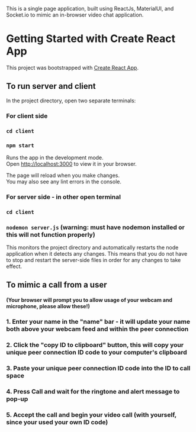 This is a single page application, built using ReactJs, MaterialUI, and Socket.io to mimic an in-browser video chat application. 

# Getting Started with Create React App

This project was bootstrapped with [Create React App](https://github.com/facebook/create-react-app).

## To run server and client

In the project directory, open two separate terminals:

### For client side
### `cd client`
### `npm start`

Runs the app in the development mode.\
Open [http://localhost:3000](http://localhost:3000) to view it in your browser.

The page will reload when you make changes.\
You may also see any lint errors in the console.

### For server side - in other open terminal
### `cd client`
### `nodemon server.js` (warning: must have nodemon installed or this will not function properly)

This monitors the project directory and automatically restarts the node application when it detects any changes. This means that you do not have to stop and restart the server-side files in order for any changes to take effect.

## To mimic a call from a user
#### (Your browser will prompt you to allow usage of your webcam and microphone, please allow these!)

### 1. Enter your name in the "name" bar - it will update your name both above your webcam feed and within the peer connection
### 2. Click the "copy ID to clipboard" button, this will copy your unique peer connection ID code to your computer's clipboard
### 3. Paste your unique peer connection ID code into the ID to call space
### 4. Press Call and wait for the ringtone and alert message to pop-up
### 5. Accept the call and begin your video call (with yourself, since your used your own ID code)